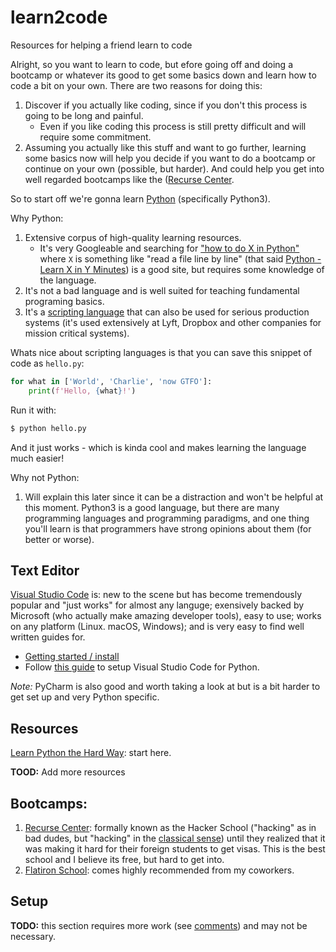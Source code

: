 # learn2code
Resources for helping a friend learn to code

Alright, so you want to learn to code, but efore going off and doing a bootcamp or whatever its good to
get some basics down and learn how to code a bit on your own. There are two reasons for doing this:

1. Discover if you actually like coding, since if you don't this process is going to be long and painful.
   * Even if you like coding this process is still pretty difficult and will require some commitment.
2. Assuming you actually like this stuff and want to go further, learning some basics now will help you
decide if you want to do a bootcamp or continue on your own (possible, but harder). And could help you get
into well regarded bootcamps like the ([Recurse Center](https://www.recurse.com/).

So to start off we're gonna learn [Python](https://www.python.org/) (specifically Python3).

Why Python:
1. Extensive corpus of high-quality learning resources.
   * It's very Googleable and searching for ["how to do X in Python"](https://www.google.com/search?q=how+to+do+X+in+Python)
   where `X` is something like "read a file line by line" (that said [Python - Learn X in Y Minutes](https://learnxinyminutes.com/docs/python/))
   is a good site, but requires some knowledge of the language.
1. It's not a bad language and is well suited for teaching fundamental programing basics.
1. It's a [scripting language](https://en.wikipedia.org/wiki/Scripting_language) that can also be used for
serious production systems (it's used extensively at Lyft, Dropbox and other companies for mission critical
systems).

Whats nice about scripting languages is that you can save this snippet of code as `hello.py`:
```python
for what in ['World', 'Charlie', 'now GTFO']:
    print(f'Hello, {what}!')
```
Run it with:
```sh
$ python hello.py
```
And it just works - which is kinda cool and makes learning the language much easier!

Why not Python:
1. Will explain this later since it can be a distraction and won't be helpful at this
moment. Python3 is a good language, but there are many programming languages and
programming paradigms, and one thing you'll learn is that programmers have strong
opinions about them (for better or worse).

<!--
1. Python2: basically the transition to Python3 was a shit show so some things
still use Python2, which is EOL (end-of-life) so no longer supported and has a
slightly different syntax. Additionally, Python2 is the default on MacOS so you
have to install a different version.
1. It's a [dynamic programming language](https://en.wikipedia.org/wiki/Type_system#DYNAMIC).
 -->

## Text Editor

[Visual Studio Code](https://code.visualstudio.com/) is: new to the scene but has become tremendously popular
and "just works" for almost any languge; exensively backed by Microsoft (who actually make amazing developer
tools), easy to use; works on any platform (Linux. macOS, Windows); and is very easy to find well written guides for.
* [Getting started / install](https://code.visualstudio.com/docs/setup/setup-overview)
* Follow [this guide](https://code.visualstudio.com/docs/languages/python) to setup Visual Studio Code for Python.

_Note:_ PyCharm is also good and worth taking a look at but is a bit harder to get set up and very Python specific.

## Resources

[Learn Python the Hard Way](https://learnpythonthehardway.org/book/): start here.

**TOOD:** Add more resources

## Bootcamps:

1. [Recurse Center](https://www.recurse.com/): formally known as the Hacker School ("hacking" as in bad dudes,
but "hacking" in the [classical sense](https://en.wikipedia.org/wiki/Hacker_culture)) until they realized
that it was making it hard for their foreign students to get visas. This is the best school and I believe
its free, but hard to get into.
1. [Flatiron School](https://flatironschool.com/): comes highly recommended from my coworkers.

## Setup

**TODO:** this section requires more work (see [comments](https://raw.githubusercontent.com/charlievieth/learn2code/master/README.md)) and may not be necessary.

<!--
**WARN:** do not follow these instructions as they are incomplete, require further explanation,
and may not be necessary.

Install [xcode](https://apps.apple.com/us/app/xcode/id497799835?mt=12), you likely won't ever use it,
but installing it also installs Apple's developer tools, which some things require.

Once you've installed xcode, open it, it will prompt you to install the "Command Line Tools" - click yes
to install them and wait for the install to complete - you can than close xcode and basically forget that
it exists.

Install the [homebrew](https://brew.sh/) package manager:

Open the terminal application (search for "terminal" in finder its also located at `/Applications/Utilities/Terminal`)
and past in the following line then press [ENTER] (**NOTE:** do not include the `$` when pasting the line - the use
of a `$` indicates that this command should be run from a terminal):
```sh
$ /bin/bash -c "$(curl -fsSL https://raw.githubusercontent.com/Homebrew/install/master/install.sh)"
```

Package managers are tools for installing software and libraries and keeping them up to date.
They are a true godsend since doing this on your own is a massive PIA.

Install Python:
```
brew install python
```

Update your [`PATH`](https://en.wikipedia.org/wiki/PATH_(variable)) to make Python3 the default Python
otherwise Python2 is the default on Mac and you don't want that.
Make `python` point to Python3
```
$ echo '"PATH="/usr/local/opt/python/libexec/bin:$PATH"' >> ~/.bashrc
```
 -->
